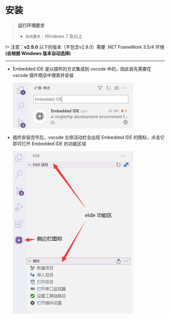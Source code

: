 # 安装

> **运行环境要求**
> 
> - `系统要求`：Windows 7 及以上
> 

!> 注意：**v2.9.0** 以下的版本（不包含v2.9.0）需要 .NET FrameWork 3.5/4 环境 **(会根据 Windows 版本自动选择)**

*** 

- Embedded IDE 是以插件的方式集成到 vscode 中的，因此首先需要在 vscode 插件商店中搜索并安装

  ![search](../img/search_eide.png)

- 插件安装完毕后，vscode 左侧活动栏会出现 Embedded IDE 的图标，点击它即可打开 Embedded IDE 的功能区域

  ![func region](../img/eide_func_region.png)

